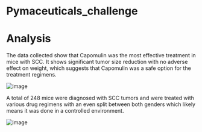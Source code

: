 # Pymaceuticals_challenge

# Analysis
The data collected show that Capomulin was the most effective treatment in mice with SCC. It shows significant tumor size reduction with no adverse effect on weight, which suggests that Capomulin was a safe option for the treatment regimens.

![image](https://github.com/user-attachments/assets/18916833-7e7b-49b6-ad3a-5d04a93b8954)

A total of 248 mice were diagnosed with SCC tumors and were treated with various drug regimens with an even split between both genders which likely means it was done in a controlled environment.

![image](https://github.com/user-attachments/assets/1f442971-58f9-4abf-b7d6-6ba3a2c398b9)
